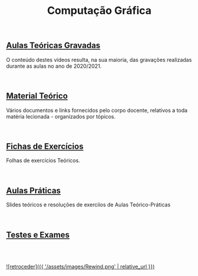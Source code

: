 <br>

<h1 align="center">Computação Gráfica</h1>

<br>

## [Aulas Teóricas Gravadas](https://www.youtube.com/playlist?list=PLSIMnM-7HK7ZOuU1BhmoZ35lxIB6Y-8cm)
O conteúdo destes vídeos resulta, na sua maioria, das gravações realizadas durante as aulas no ano de 2020/2021.

<br>

## [Material Teórico](slides/cg_slides.md)
Vários documentos e links fornecidos pelo corpo docente, relativos a toda matéria lecionada - organizados por tópicos.

<br>

## [Fichas de Exercícios](fichas/cg_fichas.md)
Folhas de exercícios Teóricos.

<br>

## [Aulas Práticas](praticas/cg_praticas.md)
Slides teóricos e resoluções de exercíios de Aulas Teórico-Práticas

<br>

## [Testes e Exames](testes/)

<br><br>

[![retroceder]({{ '/assets/images/Rewind.png' | relative_url }})](https://david81820.github.io/Recursos-LCC)